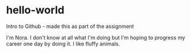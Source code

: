 # hello-world
Intro to Github - made this as part of the assignment

I'm Nora. I don't know at all what I'm doing but I'm hoping to progress my career one day by doing it.
I like fluffy animals.
